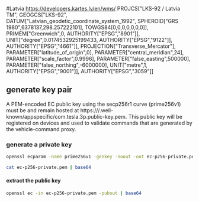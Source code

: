 #Latvia
https://developers.kartes.lv/en/wms/
PROJCS["LKS-92 / Latvia TM",
GEOGCS["LKS-92",
DATUM["Latvian_geodetic_coordinate_system_1992",
SPHEROID["GRS 1980",6378137,298.257222101],
TOWGS84[0,0,0,0,0,0,0]],
PRIMEM["Greenwich",0,
AUTHORITY["EPSG","8901"]],
UNIT["degree",0.0174532925199433,
AUTHORITY["EPSG","9122"]],
AUTHORITY["EPSG","4661"]],
PROJECTION["Transverse_Mercator"],
PARAMETER["latitude_of_origin",0],
PARAMETER["central_meridian",24],
PARAMETER["scale_factor",0.9996],
PARAMETER["false_easting",500000],
PARAMETER["false_northing",-6000000],
UNIT["metre",1,
AUTHORITY["EPSG","9001"]],
AUTHORITY["EPSG","3059"]]

## generate key pair
A PEM-encoded EC public key using the secp256r1 curve (prime256v1) must be 
and remain hosted at https://<app domain>/.well-known/appspecific/com.tesla.3p.public-key.pem. 
This public key will be registered on devices and used to validate commands that are generated by the vehicle-command proxy.
### generate a private key
```bash
openssl ecparam -name prime256v1 -genkey -noout -out ec-p256-private.pem
```

```bash
cat ec-p256-private.pem | base64
```

#### extract the public key
```bash
openssl ec -in ec-p256-private.pem -pubout | base64
```